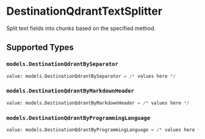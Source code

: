 # DestinationQdrantTextSplitter

Split text fields into chunks based on the specified method.


## Supported Types

### `models.DestinationQdrantBySeparator`

```python
value: models.DestinationQdrantBySeparator = /* values here */
```

### `models.DestinationQdrantByMarkdownHeader`

```python
value: models.DestinationQdrantByMarkdownHeader = /* values here */
```

### `models.DestinationQdrantByProgrammingLanguage`

```python
value: models.DestinationQdrantByProgrammingLanguage = /* values here */
```

